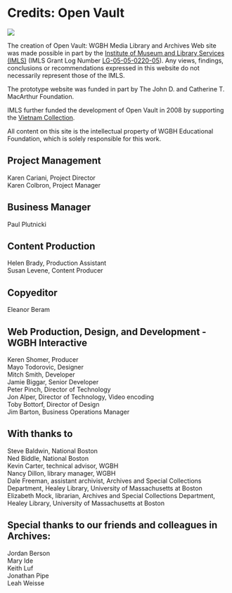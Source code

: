 # Credits: Open Vault

[![](https://s3.amazonaws.com/openvault.wgbh.org/logos/IMLS.jpg)](http://www.imls.gov)

The creation of Open Vault: WGBH Media Library and Archives Web site was 
made possible in part by the [Institute of Museum and Library Services (IMLS)](http://www.imls.gov) (IMLS Grant Log Number [LG-05-05-0220-05](https://www.imls.gov/grants/awarded/lg-05-05-0220-05)). Any views, findings, conclusions or recommendations expressed in this website do not necessarily represent those of the IMLS.

<!--[![](https://s3.amazonaws.com/openvault.wgbh.org/logos/MacArthur.jpg)](http://www.macfound.org)-->

The prototype website was funded in part by The John D. and Catherine T. MacArthur 
Foundation.

IMLS further funded the development of Open Vault in 2008 by supporting the [Vietnam Collection](/collections/vietnam/interviews).

All content on this site is the intellectual property of WGBH Educational Foundation, which is solely responsible for this work.
    
## Project Management
Karen Cariani, Project Director<br/>
Karen Colbron, Project Manager<br/>

## Business Manager
Paul Plutnicki<br/>

## Content Production
Helen Brady, Production Assistant<br/>
Susan Levene, Content Producer<br/>

## Copyeditor
Eleanor Beram<br/>

## Web Production, Design, and Development - WGBH Interactive
Keren Shomer, Producer<br/>
Mayo Todorovic, Designer<br/>
Mitch Smith, Developer<br/>
Jamie Biggar, Senior Developer<br/>
Peter Pinch, Director of Technology<br/>
Jon Alper, Director of Technology, Video encoding<br/>
Toby Bottorf, Director of Design<br/>
Jim Barton, Business Operations Manager<br/>

## With thanks to
Steve Baldwin, National Boston<br/>
Ned Biddle, National Boston<br/>
Kevin Carter, technical advisor, WGBH<br/>
Nancy Dillon, library manager, WGBH<br/>
Dale Freeman, assistant archivist, Archives and Special Collections 
Department, Healey Library, University of Massachusetts at Boston<br/>
Elizabeth Mock, librarian, Archives and Special Collections Department, 
Healey Library, University of Massachusetts at Boston<br/>

## Special thanks to our friends and colleagues in Archives:
Jordan Berson<br/>
Mary Ide<br/>
Keith Luf<br/>
Jonathan Pipe<br/>
Leah Weisse<br/>
